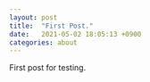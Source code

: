 ```yaml
---
layout: post
title:  "First Post."
date:   2021-05-02 18:05:13 +0900
categories: about
---
```


First post for testing.
